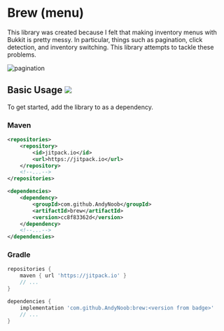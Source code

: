# Brew (menu)
This library was created because I felt that making inventory menus with Bukkit is pretty messy. In particular, things such as pagination, click detection, and inventory switching. This library attempts to tackle these problems. 

![pagination](https://github.com/user-attachments/assets/4338d072-2def-4dea-a9cb-de4ece47ad77)

## Basic Usage [![](https://jitpack.io/v/AndyNoob/brew.svg)](https://jitpack.io/#AndyNoob/brew)
To get started, add the library to as a dependency.
### Maven
```xml
<repositories>
    <repository>
        <id>jitpack.io</id>
        <url>https://jitpack.io</url>
    </repository>
    <!--...-->
</repositories>
```
```xml
<dependencies>
    <dependency>
        <groupId>com.github.AndyNoob</groupId>
        <artifactId>brew</artifactId>
        <version>cc8f83362d</version>
    </dependency>
    <!--...-->
</dependencies>
```
### Gradle
```groovy
repositories {
    maven { url 'https://jitpack.io' }
    // ...
}
```
```groovy
dependencies {
    implementation 'com.github.AndyNoob:brew:<version from badge>'
    // ...
}
```
